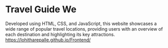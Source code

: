 # Travel Guide We</br>
Developed using HTML, CSS, and JavaScript, this website showcases a wide range of popular travel locations, providing users with an overview of each destination and highlighting its key attractions.
<br>
https://lohitharepalle.github.io/Frontend/
